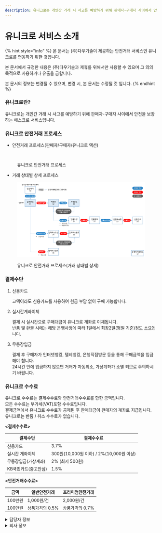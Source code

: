 ```yaml
---
description: 유니크로는 개인간 거래 시 사고를 예방하기 위해 판매자-구매자 사이에서 안전을 보장하는 에스크로 서비스입니다
---
```


# 유니크로 서비스 소개

{% hint style="info" %}
본 문서는 (주)다우기술이 제공하는 안전거래 서비스인 유니크로를 연동하기 위한 것입니다.

본 문서에서 규정한 내용은 (주)다우기술과 제휴를 위해서만 사용할 수 있으며 그 외의 목적으로 사용하거나 유출을 금합니다.

본 문서의 정보는 변경될 수 있으며, 변경 시, 본 문서는 수정될 것 입니다.
{% endhint %}

### 유니크로란?

유니크로는 개인간 거래 시 사고를 예방하기 위해 판매자-구매자 사이에서 안전을 보장하는 에스크로 서비스입니다.

### 유니크로 안전거래 프로세스

* 안전거래 프로세스(판매자/구매자/유니크로 액션)

<figure><img src="https://www.unicro.co.kr/webasp_common/new_images/guide/g_q_img_flow.gif" alt=""><figcaption><p>유니크로 안전거래 프로세스</p></figcaption></figure>

* 거래 상태별 상세 프로세스

<figure><img src=".gitbook/assets/[유니크로] 안전거래 프로세스.png" alt=""><figcaption><p>유니크로 안전거래 프로세스(거래 상태별 상세)</p></figcaption></figure>

### 결제수단

1.  신용카드

    고액이라도 신용카드를 사용하여 현금 부담 없이 구매 가능합니다.
2.  실시간계좌이체

    결제 시 실시간으로 구매대금이 유니크로 계좌로 이체됩니다.\
    반품 및 환불 시에는 해당 은행사정에 따라 1일에서 최장2일(평일 기준)정도 소요됩니다.
3.  무통장입금

    결제 후 구매자가 인터넷뱅킹, 텔레뱅킹, 은행직접방문 등을 통해 구매금액을 입금해야 합니다.\
    24시간 안에 입금하지 않으면 거래가 자동취소, 가상계좌가 소멸 되므로 주의하시기 바랍니다.

### 유니크로 수수료

유니크로 수수료는 결제수수료와 안전거래수수료를 합한 금액입니다.\
모든 수수료는 부가세(VAT)포함 수수료입니다.\
결제금액에서 유니크로 수수료가 공제된 후 판매대금이 판매자의 계좌로 지급됩니다.\
유니크로는 반품 / 취소 수수료가 없습니다.

**<결제수수료>**

| 결제수단         | 결제수수료                             |
| ------------ | --------------------------------- |
| 신용카드         | 3.7%                              |
| 실시간 계좌이체     | 300원(10,000원 이하) / 2%(10,000원 이상) |
| 무통장입금(가상계좌)  | 2% (최저 500원)                      |
| KB국민카드(중고안심) | 1.5%                              |

**<안전거래수수료>**

| 금액     | 일반안전거래     | 프리미엄안전거래   |
| ------ | ---------- | ---------- |
| 100만원  | 1,000원/건   | 2,000원/건   |
| 100만원  | 상품가격의 0.5% | 상품가격의 0.7% |

<details>

<summary>담당자 정보</summary>

*   사업담당자

    유니크로사업팀 | 박강훈 대리 | T. 070-8707-1283 | E. khpark8903@daou.co.kr
*   개발담당자

    플랫폼개발팀 | 김승희 차장 | T. 070-8707-1397 | E. ksh00@daou.co.kr\
    플랫폼개발팀 | 권희수 사원 | T. 070-8707-1595 | E. heesu@daou.co.kr
*   유니크로 고객센터

    E. help@unicro.co.kr | T. 1588-6295ㅣF. 02-2179-8000

</details>

<details>

<summary>회사 정보</summary>

* 회사명 : (주)다우기술
* 소재지 : 경기도 용인시 수지구 디지털벨리로 81, 6층(죽전동, 디지털스퀘어)
* 대표이사 : 김윤덕
* 사업자 등록번호 : 220-81-02810

</details>
